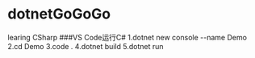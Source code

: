# dotnetGoGoGo
learing CSharp
###VS Code运行C#
1.dotnet new console --name Demo
2.cd Demo
3.code .
4.dotnet build
5.dotnet run
